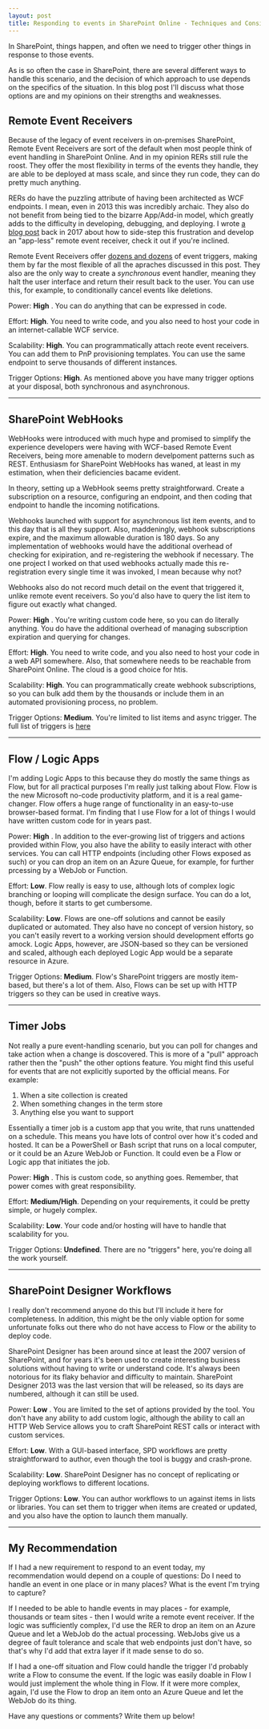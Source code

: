 ```yaml
---
layout: post
title: Responding to events in SharePoint Online - Techniques and Considerations
---
```


In SharePoint, things happen, and often we need to trigger other things in response to those events.

As is so often the case in SharePoint, there are several different ways to handle this scenario, and the decision of which approach to use depends on the specifics of the situation. In this blog post I'll discuss what those options are and my opinions on their strengths and weaknesses.

## Remote Event Receivers
Because of the legacy of event receivers in on-premises SharePoint, Remote Event Receivers are sort of the default when most people think of event handling in SharePoint Online. And in my opinion RERs still rule the roost. They offer the most flexibility in terms of the events they handle, they are able to be deployed at mass scale, and since they run code, they can do pretty much anything.

RERs do have the puzzling attribute of having been architected as WCF endpoints. I mean, even in 2013 this was incredibly archaic. They also do not benefit from being tied to the bizarre App/Add-in model, which greatly adds to the difficulty in developing, debugging, and deploying. I wrote [a blog post](https://derekgusoff.wordpress.com/2017/11/08/remote-event-receivers-youre-all-doing-it-wrong/) back in 2017 about how to side-step this frustration and develop an "app-less" remote event receiver, check it out if you're inclined.

Remote Event Receivers offer [dozens and dozens](https://docs.microsoft.com/en-us/previous-versions/office/sharepoint-server/jj167297(v=office.15)) of event triggers, making them by far the most flexible of all the apraches discussed in this post. They also are the only way to create a *synchronous* event handler, meaning they halt the user interface and return their result back to the user. You can use this, for example, to conditionally cancel events like deletions.

Power: **High** . You can do anything that can be expressed in code.

Effort: **High**. You need to write code, and you also need to host your code in an internet-callable WCF service.

Scalability: **High**. You can programmatically attach reote event receivers. You can add them to PnP provisioning templates. You can use the same endpoint to serve thousands of different instances.

Trigger Options: **High**. As mentioned above you have many trigger options at your disposal, both synchronous and asynchronous.

------------------------------------

## SharePoint WebHooks
WebHooks were introduced with much hype and promised to simplify the experience developers were having with WCF-based Remote Event Receivers, being more amenable to modern develpoment patterns such as REST.  Enthusiasm for SharePoint WebHooks has waned, at least in my estimation, when their deficiencies bacame evident.

In theory, setting up a WebHook seems pretty straightforward. Create a subscription on a resource, configuring an endpoint, and then coding that endpoint to handle the incoming notifications.

Webhooks launched with support for asynchronous list item events, and to this day that is all they support. Also, maddeningly, webhook subscriptions expire, and the maximum allowable duration is 180 days. So any implementation of webhooks would have the additional overhead of checking for exipiration, and re-registering the webhook if necessary. The one project I worked on that used webhooks actually made this re-registration every single time it was invoked, I mean because why not? 

Webhooks also do not record much detail on the event that triggered it, unlike remote event receivers. So you'd also have to query the list item to figure out exactly what changed.

Power: **High** . You're writing custom code here, so you can do literally anything. You do have the additional overhead of managing subscription expiration and querying for changes.

Effort: **High**. You need to write code, and you also need to host your code in a web API somewhere. Also, that somewhere needs to be reachable from SharePoint Online. The cloud is a good choice for htis.

Scalability: **High**. You can programmatically create webhook subscriptions, so you can bulk add them by the thousands or include them in an automated provisioning process, no problem.

Trigger Options: **Medium**. You're limited to list items and async trigger. The full list of triggers is [here](https://docs.microsoft.com/en-us/sharepoint/dev/apis/webhooks/lists/overview-sharepoint-list-webhooks#list-event-types)

-----------------------------

## Flow / Logic Apps
I'm adding Logic Apps to this because they do mostly the same things as Flow, but for all practical purposes I'm really just talking about Flow.  Flow is the new Microsoft no-code productivity platform, and it is a real game-changer. Flow offers a huge range of functionality in an easy-to-use browser-based format. I'm finding that I use Flow for a lot of things I would have written custom code for in years past.

Power: **High** . In addition to the ever-growing list of triggers and actions provided within Flow, you also have the ability to easily interact with other services. You can call HTTP endpoints (including other Flows exposed as such) or you can drop an item on an Azure Queue, for example, for further prcessing by a WebJob or Function.

Effort: **Low**. Flow really is easy to use, although lots of complex logic branching or looping will complicate the design surface. You can do a lot, though, before it starts to get cumbersome.

Scalability: **Low**. Flows are one-off solutions and cannot be easily duplicated or automated. They also have no concept of version history, so you can't easily revert to a working version should development efforts go amock. Logic Apps, however, are JSON-based so they can be versioned and scaled, although each deployed Logic App would be a separate resource in Azure.

Trigger Options: **Medium**. Flow's SharePoint triggers are mostly item-based, but there's a lot of them. Also, Flows can be set up with HTTP triggers so they can be used in creative ways.

---

## Timer Jobs
Not really a pure event-handling scenario, but you can poll for changes and take action when a change is doscovered. This is more of a "pull" approach rather then the "push" the other options feature. You might find this useful for events that are not explicitly suported by the official means. For example:
1. When a site collection is created
2. When something changes in the term store
3. Anything else you want to support

Essentially a timer job is a custom app that you write, that runs unattended on a schedule. This means you have lots of control over how it's coded and hosted. It can be a PowerShell or Bash script that runs on a local computer, or it could be an Azure WebJob or Function. It could even be a Flow or Logic app that initiates the job.

Power: **High** . This is custom code, so anything goes. Remember, that power comes with great responsibility.

Effort: **Medium/High**. Depending on your requirements, it could be pretty simple, or hugely complex.

Scalability: **Low**. Your code and/or hosting will have to handle that scalability for you.

Trigger Options: **Undefined**. There are no "triggers" here, you're doing all the work yourself.

---

## SharePoint Designer Workflows
I really don't recommend anyone do this but I'll include it here for completeness. In addition, this might be the only viable option for some unfortunate folks out there who do not have access to Flow or the ability to deploy code.

SharePoint Designer has been around since at least the 2007 version of SharePoint, and for years it's been used to create interesting business solutions without having to write or understand code. It's always been notorious for its flaky behavior and difficulty to maintain. SharePoint Designer 2013 was the last version that will be released, so its days are numbered, although it can still be used.

Power: **Low** . You are limited to the set of aptions provided by the tool. You don't have any ability to add custom logic, although the ability to call an HTTP Web Service allows you to craft SharePoint REST calls or interact with custom services.


Effort: **Low**. With a GUI-based interface, SPD workflows are pretty straightforward to author, even though the tool is buggy and crash-prone.

Scalability: **Low**. SharePoint Designer has no concept of replicating or deploying workflows to different locations. 

Trigger Options: **Low**. You can author workflows to un against items in lists or libraries. You can set them to trigger when items are created or updated, and you also have the option to launch them manually.


---

## My Recommendation
If I had a new requirement to respond to an event today, my recommendation would depend on a couple of questions: Do I need to handle an event in one place or in many places? What is the event I'm trying to capture?

If I needed to be able to handle events in may places - for example, thousands or team sites - then I would write a remote event receiver. If the logic was sufficiently complex, I'd use the RER to drop an item on an Azure Queue and let a WebJob do the actual processing. WebJobs give us a degree of fault tolerance and scale that web endpoints just don't have, so that's why I'd add that extra layer if it made sense to do so.

If I had a one-off situation and Flow could handle the trigger I'd probably write a Flow to consume the event. If the logic was easily doable in Flow I would just implement the whole thing in Flow. If it were more complex, again, I'd use the Flow to drop an item onto an Azure Queue and let the WebJob do its thing.

Have any questions or comments? Write them up below! 


